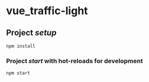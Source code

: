 # vue_traffic-light

## Project _setup_
```
npm install
```

### Project _start_ with hot-reloads for development
```
npm start
